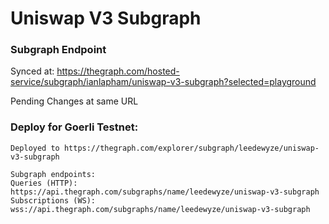 # Uniswap V3 Subgraph

### Subgraph Endpoint 

Synced at: https://thegraph.com/hosted-service/subgraph/ianlapham/uniswap-v3-subgraph?selected=playground

Pending Changes at same URL


### Deploy for Goerli Testnet:
```
Deployed to https://thegraph.com/explorer/subgraph/leedewyze/uniswap-v3-subgraph

Subgraph endpoints:
Queries (HTTP):     https://api.thegraph.com/subgraphs/name/leedewyze/uniswap-v3-subgraph
Subscriptions (WS): wss://api.thegraph.com/subgraphs/name/leedewyze/uniswap-v3-subgraph
```
